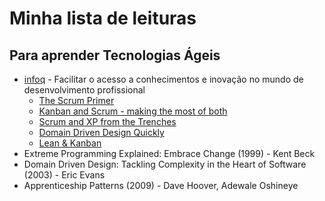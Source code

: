 Minha lista de leituras
========

Para aprender Tecnologias Ágeis
--------

* [infoq](http://www.infoq.com/) - Facilitar o acesso a conhecimentos e inovação no mundo de desenvolvimento profissional
    * [The Scrum Primer](http://www.infoq.com/minibooks/Scrum_Primer)
    * [Kanban and Scrum - making the most of both](http://www.infoq.com/minibooks/kanban-scrum-minibook)
    * [Scrum and XP from the Trenches](http://www.infoq.com/minibooks/scrum-xp-from-the-trenches)
    * [Domain Driven Design Quickly](http://www.infoq.com/minibooks/domain-driven-design-quickly)
    * [Lean & Kanban](http://www.infoq.com/minibooks/emag-lean-kanban)
* Extreme Programming Explained: Embrace Change (1999) - Kent Beck
* Domain Driven Design: Tackling Complexity in the Heart of Software (2003) - Eric Evans
* Apprenticeship Patterns (2009) - Dave Hoover, Adewale Oshineye
